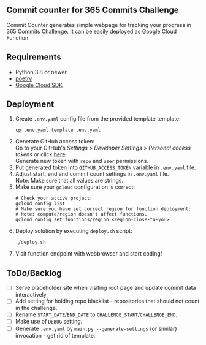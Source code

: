 ## Commit counter for 365 Commits Challenge
Commit Counter generates simple webpage for tracking your progress in 365 Commits Challenge.
It can be easily deployed as Google Cloud Function.

## Requirements
- Python 3.8 or newer
- [poetry](https://python-poetry.org/)
- [Google Cloud SDK](https://cloud.google.com/sdk/docs/install)

## Deployment
1. Create `.env.yaml` config file from the provided template template:
   ```shell script
   cp .env.yaml.template .env.yaml
   ```
2. Generate GitHub access token: \
   Go to your GitHub's *Settings > Developer Settings > Personal access tokens* or click [here](https://github.com/settings/tokens). \
   Generate new token with `repo` and `user` permissions.
3. Put generated token into `GITHUB_ACCESS_TOKEN` variable in `.env.yaml` file.
4. Adjust start, end and commit count settings in `.env.yaml` file.\
   Note: Make sure that all values are strings.
5. Make sure your `gcloud` configuration is correct:
   ```shell script
   # Check your active project:
   gcloud config list
   # Make sure you have set correct region for function deployment:
   # Note: compute/region doesn't affect functions.
   gcloud config set functions/region <region-close-to-you>
   ```
6. Deploy solution by executing `deploy.sh` script:
    ```shell script
    ./deploy.sh
    ```
7. Visit function endpoint with webbrowser and start coding!

## ToDo/Backlog
- [ ] Serve placeholder site when visiting root page and update commit data interactively.
- [ ] Add setting for holding repo blacklist - repositories that should not count in the challenge.
- [ ] Rename `START_DATE`/`END_DATE` to `CHALLENGE_START`/`CHALLENGE_END`.
- [ ] Make use of `DEBUG` setting.
- [ ] Generate `.env.yaml` by `main.py --generate-settings` (or similar) invocation - get rid of template.